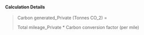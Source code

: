 
#### Calculation Details

> Carbon generated_Private (Tonnes CO_2) = 
>
> Total mileage_Private * Carbon conversion factor (per mile)